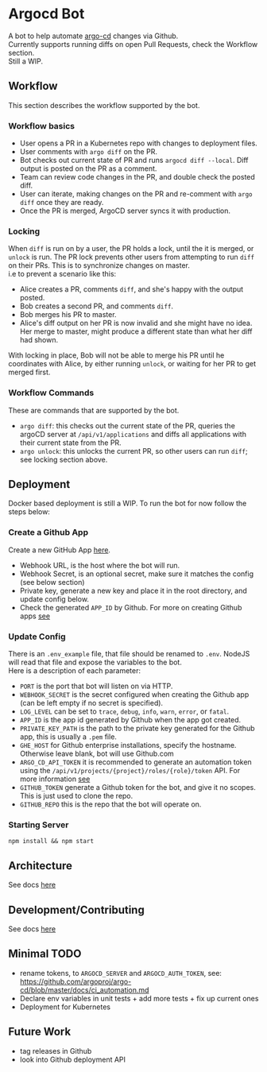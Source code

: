 # Argocd Bot
A bot to help automate [argo-cd](https://github.com/argoproj/argo-cd) changes via Github.  
Currently supports running diffs on open Pull Requests, check the Workflow section.  
Still a WIP. 


## Workflow
This section describes the workflow supported by the bot.

### Workflow basics
- User opens a PR in a Kubernetes repo with changes to deployment files.
- User comments with `argo diff` on the PR.
- Bot checks out current state of PR and runs `argocd diff --local`. Diff output is posted on the PR as a comment.
- Team can review code changes in the PR, and double check the posted diff.
- User can iterate, making changes on the PR and re-comment with `argo diff` once they are ready.
- Once the PR is merged, ArgoCD server syncs it with production.

### Locking
When `diff` is run on by a user, the PR holds a lock, until the it is merged, or `unlock` is run.
The PR lock prevents other users from attempting to run `diff` on their PRs. This is to synchronize changes on master.  
i.e to prevent a scenario like this:
- Alice creates a PR, comments `diff`, and she's happy with the output posted.
- Bob creates a second PR, and comments `diff`.
- Bob merges his PR to master.
- Alice's diff output on her PR is now invalid and she might have no idea. Her merge to master, might produce a different state than what her diff had shown.

With locking in place, Bob will not be able to merge his PR until he coordinates with Alice, by either running `unlock`, or waiting for her PR to get merged first.

### Workflow Commands
These are commands that are supported by the bot.
- `argo diff`: this checks out the current state of the PR, queries the argoCD server at `/api/v1/applications` and diffs all applications with their current state from the PR.
- `argo unlock`: this unlocks the current PR, so other users can run `diff`; see locking section above.


## Deployment
Docker based deployment is still a WIP.
To run the bot for now follow the steps below:

### Create a Github App
Create a new GitHub App [here](https://github.com/settings/apps/new).  
- Webhook URL, is the host where the bot will run.
- Webhook Secret, is an optional secret, make sure it matches the config (see below section)
- Private key, generate a new key and place it in the root directory, and update config below.
- Check the generated `APP_ID` by Github.
For more on creating Github apps [see](https://probot.github.io/docs/development/#manually-configuring-a-github-app)

### Update Config
There is an `.env_example` file, that file should be renamed to `.env`. NodeJS will read that file and expose the variables to the bot.  
Here is a description of each parameter:
- `PORT` is the port that bot will listen on via HTTP.
- `WEBHOOK_SECRET` is the secret configured when creating the Github app (can be left empty if no secret is specified).
- `LOG_LEVEL` can be set to `trace`, `debug`, `info`, `warn`, `error`, or `fatal`.
- `APP_ID` is the app id generated by Github when the app got created.
- `PRIVATE_KEY_PATH` is the path to the private key generated for the Github app, this is usually a `.pem` file.
- `GHE_HOST` for Github enterprise installations, specify the hostname. Otherwise leave blank, bot will use Github.com
- `ARGO_CD_API_TOKEN` it is recommended to generate an automation token using the `/api/v1/projects/{project}/roles/{role}/token` API. For more information [see](https://github.com/argoproj/argo-cd/blob/master/docs/security.md#authentication)
- `GITHUB_TOKEN` generate a Github token for the bot, and give it no scopes. This is just used to clone the repo.
- `GITHUB_REPO` this is the repo that the bot will operate on.

### Starting Server
`npm install && npm start`


## Architecture
See docs [here](./docs/architecture.md)


## Development/Contributing
See docs [here](docs/development.md)


## Minimal TODO
- rename tokens, to `ARGOCD_SERVER` and `ARGOCD_AUTH_TOKEN`, see: https://github.com/argoproj/argo-cd/blob/master/docs/ci_automation.md
- Declare env variables in unit tests + add more tests + fix up current ones
- Deployment for Kubernetes

## Future Work
- tag releases in Github
- look into Github deployment API
